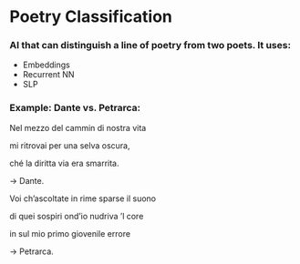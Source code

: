 # Poetry Classification

### AI that can distinguish a line of poetry from two poets. It uses:
* Embeddings
* Recurrent NN
* SLP

### Example: Dante vs. Petrarca:
Nel mezzo del cammin di nostra vita

mi ritrovai per una selva oscura,

ché la diritta via era smarrita.

-> Dante.

Voi ch’ascoltate in rime sparse il suono

di quei sospiri ond’io nudriva ’l core

in sul mio primo giovenile errore

-> Petrarca.
